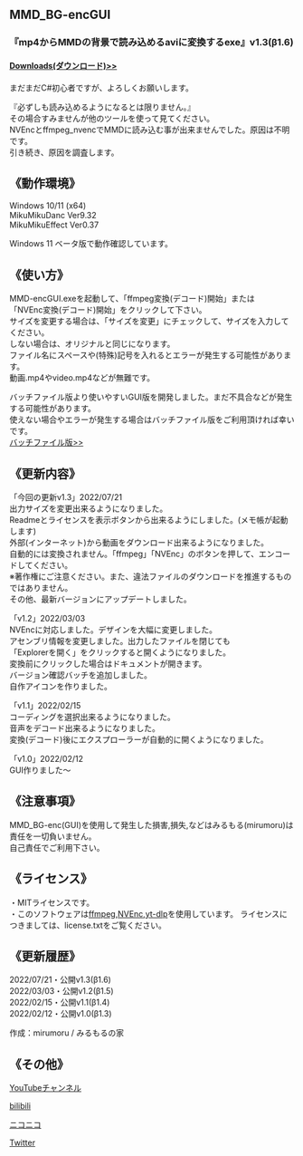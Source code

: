 ## MMD_BG-encGUI
### 『mp4からMMDの背景で読み込めるaviに変換するexe』v1.3(β1.6) 
#### [Downloads(ダウンロード)>>](https://bowlroll.net/file/271835)  
まだまだC#初心者ですが、よろしくお願いします。  

『必ずしも読み込めるようになるとは限りません。』  
その場合すみませんが他のツールを使って見てください。  
NVEncとffmpeg_nvencでMMDに読み込む事が出来ませんでした。原因は不明です。  
引き続き、原因を調査します。  
  
## 《動作環境》
Windows 10/11 (x64)  
MikuMikuDanc Ver9.32  
MikuMikuEffect Ver0.37  

Windows 11 ベータ版で動作確認しています。  

## 《使い方》  
MMD-encGUI.exeを起動して、「ffmpeg変換(デコード)開始」または  
「NVEnc変換(デコード)開始」をクリックして下さい。  
サイズを変更する場合は、「サイズを変更」にチェックして、サイズを入力してください。  
しない場合は、オリジナルと同じになります。  
ファイル名にスペースや(特殊)記号を入れるとエラーが発生する可能性があります。  
動画.mp4やvideo.mp4などが無難です。  
 
バッチファイル版より使いやすいGUI版を開発しました。まだ不具合などが発生する可能性があります。  
使えない場合やエラーが発生する場合はバッチファイル版をご利用頂ければ幸いです。  
[バッチファイル版>>](https://github.com/mirumoru/MMD_BG-enc)  

## 《更新内容》  

「今回の更新v1.3」2022/07/21  
出力サイズを変更出来るようになりました。  
Readmeとライセンスを表示ボタンから出来るようにしました。(メモ帳が起動します)  
外部(インターネット)から動画をダウンロード出来るようになりました。  
自動的には変換されません。「ffmpeg」「NVEnc」のボタンを押して、エンコードしてください。  
※著作権にご注意ください。また、違法ファイルのダウンロードを推進するものではありません。  
その他、最新バージョンにアップデートしました。  

「v1.2」2022/03/03  
NVEncに対応しました。デザインを大幅に変更しました。  
アセンブリ情報を変更しました。出力したファイルを閉じても  
「Explorerを開く」をクリックすると開くようになりました。  
変換前にクリックした場合はドキュメントが開きます。  
バージョン確認バッチを追加しました。  
自作アイコンを作りました。  

「v1.1」2022/02/15  
コーディングを選択出来るようになりました。  
音声をデコード出来るようになりました。  
変換(デコード)後にエクスプローラーが自動的に開くようになりました。  

「v1.0」2022/02/12  
GUI作りました～   

## 《注意事項》  
MMD_BG-enc(GUI)を使用して発生した損害,損失,などはみるもる(mirumoru)は責任を一切負いません。  
自己責任でご利用下さい。  


## 《ライセンス》  
・MITライセンスです。  
・このソフトウェアは[ffmpeg](https://ffmpeg.org/),[NVEnc](https://github.com/rigaya/NVEnc),[yt-dlp](https://github.com/yt-dlp/yt-dlp)を使用しています。
ライセンスにつきましては、license.txtをご覧ください。  
  
  
## 《更新履歴》 
2022/07/21・公開v1.3(β1.6)  
2022/03/03・公開v1.2(β1.5)  
2022/02/15・公開v1.1(β1.4)  
2022/02/12・公開v1.0(β1.3)  
  
作成：mirumoru / みるもるの家  

## 《その他》  

[YouTubeチャンネル](https://www.youtube.com/channel/UCBFX9aizNm2pMHndCvnrjvA)  

[bilibili](https://space.bilibili.com/1422965680)  

[ニコニコ](https://www.nicovideo.jp/user/50718637)  

[Twitter](https://twitter.com/mirumoruHouse)  

